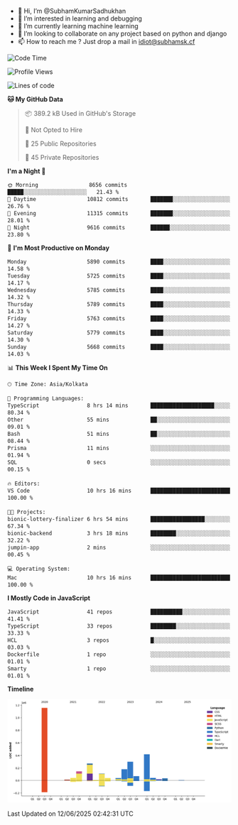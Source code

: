 - 👋 Hi, I’m @SubhamKumarSadhukhan
- 👀 I’m interested in learning and debugging
- 🌱 I’m currently learning machine learning
- 💞️ I’m looking to collaborate on any project based on python and django
- 📫 How to reach me ?
      Just drop a mail in idiot@subhamsk.cf

<!---
SubhamKumarSadhukhan/SubhamKumarSadhukhan is a ✨ special ✨ repository because its `README.md` (this file) appears on your GitHub profile.
You can click the Preview link to take a look at your changes.
--->


<!--START_SECTION:waka-->
![Code Time](http://img.shields.io/badge/Code%20Time-2%2C958%20hrs%2054%20mins-blue)

![Profile Views](http://img.shields.io/badge/Profile%20Views-8-blue)

![Lines of code](https://img.shields.io/badge/From%20Hello%20World%20I%27ve%20Written-2.9%20million%20lines%20of%20code-blue)

**🐱 My GitHub Data** 

> 📦 389.2 kB Used in GitHub's Storage 
 > 
> 🚫 Not Opted to Hire
 > 
> 📜 25 Public Repositories 
 > 
> 🔑 45 Private Repositories 
 > 
**I'm a Night 🦉** 

```text
🌞 Morning                8656 commits        █████░░░░░░░░░░░░░░░░░░░░   21.43 % 
🌆 Daytime                10812 commits       ███████░░░░░░░░░░░░░░░░░░   26.76 % 
🌃 Evening                11315 commits       ███████░░░░░░░░░░░░░░░░░░   28.01 % 
🌙 Night                  9616 commits        ██████░░░░░░░░░░░░░░░░░░░   23.80 % 
```
📅 **I'm Most Productive on Monday** 

```text
Monday                   5890 commits        ████░░░░░░░░░░░░░░░░░░░░░   14.58 % 
Tuesday                  5725 commits        ████░░░░░░░░░░░░░░░░░░░░░   14.17 % 
Wednesday                5785 commits        ████░░░░░░░░░░░░░░░░░░░░░   14.32 % 
Thursday                 5789 commits        ████░░░░░░░░░░░░░░░░░░░░░   14.33 % 
Friday                   5763 commits        ████░░░░░░░░░░░░░░░░░░░░░   14.27 % 
Saturday                 5779 commits        ████░░░░░░░░░░░░░░░░░░░░░   14.30 % 
Sunday                   5668 commits        ████░░░░░░░░░░░░░░░░░░░░░   14.03 % 
```


📊 **This Week I Spent My Time On** 

```text
🕑︎ Time Zone: Asia/Kolkata

💬 Programming Languages: 
TypeScript               8 hrs 14 mins       ████████████████████░░░░░   80.34 % 
Other                    55 mins             ██░░░░░░░░░░░░░░░░░░░░░░░   09.01 % 
Bash                     51 mins             ██░░░░░░░░░░░░░░░░░░░░░░░   08.44 % 
Prisma                   11 mins             ░░░░░░░░░░░░░░░░░░░░░░░░░   01.94 % 
SQL                      0 secs              ░░░░░░░░░░░░░░░░░░░░░░░░░   00.15 % 

🔥 Editors: 
VS Code                  10 hrs 16 mins      █████████████████████████   100.00 % 

🐱‍💻 Projects: 
bionic-lottery-finalizer 6 hrs 54 mins       █████████████████░░░░░░░░   67.34 % 
bionic-backend           3 hrs 18 mins       ████████░░░░░░░░░░░░░░░░░   32.22 % 
jumpin-app               2 mins              ░░░░░░░░░░░░░░░░░░░░░░░░░   00.45 % 

💻 Operating System: 
Mac                      10 hrs 16 mins      █████████████████████████   100.00 % 
```

**I Mostly Code in JavaScript** 

```text
JavaScript               41 repos            ██████████░░░░░░░░░░░░░░░   41.41 % 
TypeScript               33 repos            ████████░░░░░░░░░░░░░░░░░   33.33 % 
HCL                      3 repos             █░░░░░░░░░░░░░░░░░░░░░░░░   03.03 % 
Dockerfile               1 repo              ░░░░░░░░░░░░░░░░░░░░░░░░░   01.01 % 
Smarty                   1 repo              ░░░░░░░░░░░░░░░░░░░░░░░░░   01.01 % 
```



**Timeline**

![Lines of Code chart](https://raw.githubusercontent.com/SubhamKumarSadhukhan/SubhamKumarSadhukhan/main/assets/bar_graph.png)


 Last Updated on 12/06/2025 02:42:31 UTC
<!--END_SECTION:waka-->
